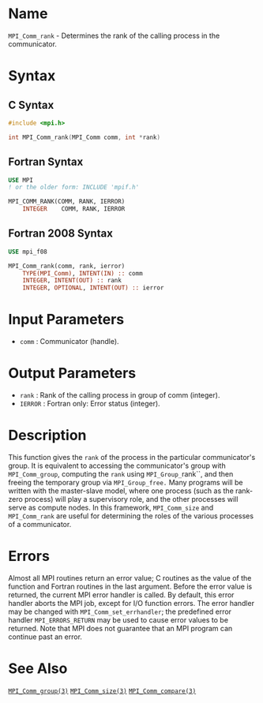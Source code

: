 # Name

`MPI_Comm_rank` - Determines the rank of the calling process in the
communicator.

# Syntax

## C Syntax

```c
#include <mpi.h>

int MPI_Comm_rank(MPI_Comm comm, int *rank)
```

## Fortran Syntax

```fortran
USE MPI
! or the older form: INCLUDE 'mpif.h'

MPI_COMM_RANK(COMM, RANK, IERROR)
    INTEGER    COMM, RANK, IERROR
```

## Fortran 2008 Syntax

```fortran
USE mpi_f08

MPI_Comm_rank(comm, rank, ierror)
    TYPE(MPI_Comm), INTENT(IN) :: comm
    INTEGER, INTENT(OUT) :: rank
    INTEGER, OPTIONAL, INTENT(OUT) :: ierror
```


# Input Parameters

* `comm` : Communicator (handle).

# Output Parameters

* `rank` : Rank of the calling process in group of comm (integer).
* `IERROR` : Fortran only: Error status (integer).

# Description

This function gives the `rank` of the process in the particular
communicator's group. It is equivalent to accessing the communicator's
group with `MPI_Comm_group`, computing the `rank` using `MPI_Group_`rank``, and
then freeing the temporary group via `MPI_Group_free.`
Many programs will be written with the master-slave model, where one
process (such as the rank-zero process) will play a supervisory role,
and the other processes will serve as compute nodes. In this framework,
`MPI_Comm_size` and `MPI_Comm_rank` are useful for determining the roles of
the various processes of a communicator.

# Errors

Almost all MPI routines return an error value; C routines as the value
of the function and Fortran routines in the last argument.
Before the error value is returned, the current MPI error handler is
called. By default, this error handler aborts the MPI job, except for
I/O function errors. The error handler may be changed with
`MPI_Comm_set_errhandler`; the predefined error handler `MPI_ERRORS_RETURN`
may be used to cause error values to be returned. Note that MPI does not
guarantee that an MPI program can continue past an error.

# See Also

[`MPI_Comm_group(3)`](./?file=MPI_Comm_group.md)
[`MPI_Comm_size(3)`](./?file=MPI_Comm_size.md)
[`MPI_Comm_compare(3)`](./?file=MPI_Comm_compare.md)
